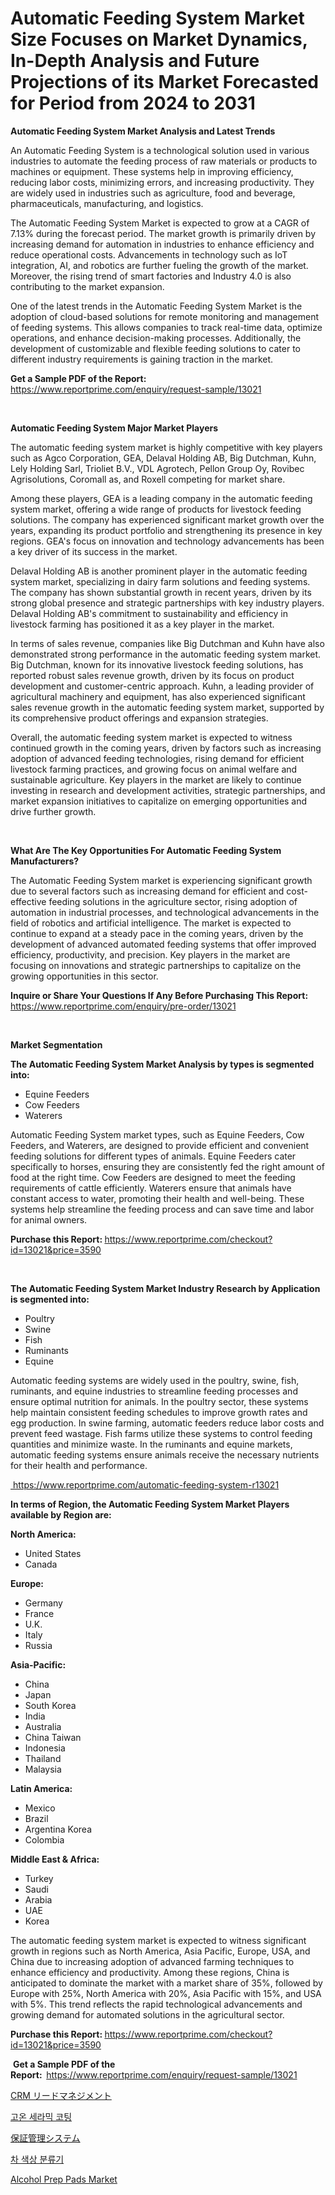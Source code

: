 <p><h1>Automatic Feeding System Market Size Focuses on Market Dynamics, In-Depth Analysis and Future Projections of its Market Forecasted for Period from 2024 to 2031</h1></p><p><strong>Automatic Feeding System Market Analysis and Latest Trends</strong></p>
<p><p>An Automatic Feeding System is a technological solution used in various industries to automate the feeding process of raw materials or products to machines or equipment. These systems help in improving efficiency, reducing labor costs, minimizing errors, and increasing productivity. They are widely used in industries such as agriculture, food and beverage, pharmaceuticals, manufacturing, and logistics.</p><p>The Automatic Feeding System Market is expected to grow at a CAGR of 7.13% during the forecast period. The market growth is primarily driven by increasing demand for automation in industries to enhance efficiency and reduce operational costs. Advancements in technology such as IoT integration, AI, and robotics are further fueling the growth of the market. Moreover, the rising trend of smart factories and Industry 4.0 is also contributing to the market expansion.</p><p>One of the latest trends in the Automatic Feeding System Market is the adoption of cloud-based solutions for remote monitoring and management of feeding systems. This allows companies to track real-time data, optimize operations, and enhance decision-making processes. Additionally, the development of customizable and flexible feeding solutions to cater to different industry requirements is gaining traction in the market.</p></p>
<p><strong>Get a Sample PDF of the Report:&nbsp;</strong> <a href="https://www.reportprime.com/enquiry/request-sample/13021">https://www.reportprime.com/enquiry/request-sample/13021</a></p>
<p>&nbsp;</p>
<p><strong>Automatic Feeding System Major Market Players</strong></p>
<p><p>The automatic feeding system market is highly competitive with key players such as Agco Corporation, GEA, Delaval Holding AB, Big Dutchman, Kuhn, Lely Holding Sarl, Trioliet B.V., VDL Agrotech, Pellon Group Oy, Rovibec Agrisolutions, Coromall as, and Roxell competing for market share. </p><p>Among these players, GEA is a leading company in the automatic feeding system market, offering a wide range of products for livestock feeding solutions. The company has experienced significant market growth over the years, expanding its product portfolio and strengthening its presence in key regions. GEA's focus on innovation and technology advancements has been a key driver of its success in the market.</p><p>Delaval Holding AB is another prominent player in the automatic feeding system market, specializing in dairy farm solutions and feeding systems. The company has shown substantial growth in recent years, driven by its strong global presence and strategic partnerships with key industry players. Delaval Holding AB's commitment to sustainability and efficiency in livestock farming has positioned it as a key player in the market.</p><p>In terms of sales revenue, companies like Big Dutchman and Kuhn have also demonstrated strong performance in the automatic feeding system market. Big Dutchman, known for its innovative livestock feeding solutions, has reported robust sales revenue growth, driven by its focus on product development and customer-centric approach. Kuhn, a leading provider of agricultural machinery and equipment, has also experienced significant sales revenue growth in the automatic feeding system market, supported by its comprehensive product offerings and expansion strategies.</p><p>Overall, the automatic feeding system market is expected to witness continued growth in the coming years, driven by factors such as increasing adoption of advanced feeding technologies, rising demand for efficient livestock farming practices, and growing focus on animal welfare and sustainable agriculture. Key players in the market are likely to continue investing in research and development activities, strategic partnerships, and market expansion initiatives to capitalize on emerging opportunities and drive further growth.</p></p>
<p>&nbsp;</p>
<p><strong>What Are The Key Opportunities For Automatic Feeding System Manufacturers?</strong></p>
<p><p>The Automatic Feeding System market is experiencing significant growth due to several factors such as increasing demand for efficient and cost-effective feeding solutions in the agriculture sector, rising adoption of automation in industrial processes, and technological advancements in the field of robotics and artificial intelligence. The market is expected to continue to expand at a steady pace in the coming years, driven by the development of advanced automated feeding systems that offer improved efficiency, productivity, and precision. Key players in the market are focusing on innovations and strategic partnerships to capitalize on the growing opportunities in this sector.</p></p>
<p><strong>Inquire or Share Your Questions If Any Before Purchasing This Report:</strong> <a href="https://www.reportprime.com/enquiry/pre-order/13021">https://www.reportprime.com/enquiry/pre-order/13021</a></p>
<p>&nbsp;</p>
<p><strong>Market Segmentation</strong></p>
<p><strong>The Automatic Feeding System Market Analysis by types is segmented into:</strong></p>
<p><ul><li>Equine Feeders</li><li>Cow Feeders</li><li>Waterers</li></ul></p>
<p><p>Automatic Feeding System market types, such as Equine Feeders, Cow Feeders, and Waterers, are designed to provide efficient and convenient feeding solutions for different types of animals. Equine Feeders cater specifically to horses, ensuring they are consistently fed the right amount of food at the right time. Cow Feeders are designed to meet the feeding requirements of cattle efficiently. Waterers ensure that animals have constant access to water, promoting their health and well-being. These systems help streamline the feeding process and can save time and labor for animal owners.</p></p>
<p><strong>Purchase this Report:&nbsp;</strong><a href="https://www.reportprime.com/checkout?id=13021&price=3590">https://www.reportprime.com/checkout?id=13021&price=3590</a></p>
<p>&nbsp;</p>
<p><strong>The Automatic Feeding System Market Industry Research by Application is segmented into:</strong></p>
<p><ul><li>Poultry</li><li>Swine</li><li>Fish</li><li>Ruminants</li><li>Equine</li></ul></p>
<p><p>Automatic feeding systems are widely used in the poultry, swine, fish, ruminants, and equine industries to streamline feeding processes and ensure optimal nutrition for animals. In the poultry sector, these systems help maintain consistent feeding schedules to improve growth rates and egg production. In swine farming, automatic feeders reduce labor costs and prevent feed wastage. Fish farms utilize these systems to control feeding quantities and minimize waste. In the ruminants and equine markets, automatic feeding systems ensure animals receive the necessary nutrients for their health and performance.</p></p>
<p><a href="https://www.reportprime.com/automatic-feeding-system-r13021">&nbsp;https://www.reportprime.com/automatic-feeding-system-r13021</a></p>
<p><strong>In terms of Region, the Automatic Feeding System Market Players available by Region are:</strong></p>
<p>
    <p> <strong> North America: </strong>
        <ul>
            <li>United States</li>
            <li>Canada</li>
        </ul>
        </p> 
    <p> <strong> Europe: </strong>
        <ul>
            <li>Germany</li>
            <li>France</li>
            <li>U.K.</li>
            <li>Italy</li>
            <li>Russia</li>
        </ul>
        </p> 
    <p> <strong> Asia-Pacific: </strong>
        <ul>
            <li>China</li>
            <li>Japan</li>
            <li>South Korea</li>
            <li>India</li>
            <li>Australia</li>
            <li>China Taiwan</li>
            <li>Indonesia</li>
            <li>Thailand</li>
            <li>Malaysia</li>
        </ul>
        </p> 
    <p> <strong> Latin America: </strong>
        <ul>
            <li>Mexico</li>
            <li>Brazil</li>
            <li>Argentina Korea</li>
            <li>Colombia</li>
        </ul>
        </p> 
    <p> <strong> Middle East & Africa: </strong>
        <ul>
            <li>Turkey</li>
            <li>Saudi</li>
            <li>Arabia</li>
            <li>UAE</li>
            <li>Korea</li>
        </ul>
    </p>
    </p>
<p><p>The automatic feeding system market is expected to witness significant growth in regions such as North America, Asia Pacific, Europe, USA, and China due to increasing adoption of advanced farming techniques to enhance efficiency and productivity. Among these regions, China is anticipated to dominate the market with a market share of 35%, followed by Europe with 25%, North America with 20%, Asia Pacific with 15%, and USA with 5%. This trend reflects the rapid technological advancements and growing demand for automated solutions in the agricultural sector.</p></p>
<p><strong>Purchase this Report: </strong><a href="https://www.reportprime.com/checkout?id=13021&price=3590">https://www.reportprime.com/checkout?id=13021&price=3590</a></p>
<p>&nbsp;<strong>Get a Sample PDF of the Report:&nbsp;&nbsp;</strong><a href="https://www.reportprime.com/enquiry/request-sample/13021">https://www.reportprime.com/enquiry/request-sample/13021</a></p>
<p><strong></strong></p>
<p><p><a href="https://medium.com/@desekay3566/crm%E3%83%AA%E3%83%BC%E3%83%89%E7%AE%A1%E7%90%86%E5%B8%82%E5%A0%B4%E3%81%AE%E3%83%88%E3%83%AC%E3%83%B3%E3%83%89%E3%81%8A%E3%82%88%E3%81%B3%E5%B8%82%E5%A0%B4%E5%88%86%E6%9E%90%E3%81%AF-2024%E5%B9%B4%E3%81%8B%E3%82%892031%E5%B9%B4%E3%81%BE%E3%81%A7%E3%81%AE%E6%9C%9F%E9%96%93%E3%81%AB%E4%BA%88%E6%B8%AC%E3%81%95%E3%82%8C%E3%81%A6%E3%81%84%E3%81%BE%E3%81%99-3a1f0667bf77">CRM リードマネジメント</a></p><p><a href="https://medium.com/@lizaheller2023/%EA%B3%A0%EC%98%A8-%EC%84%B8%EB%9D%BC%EB%AF%B9-%EC%BD%94%ED%8C%85-%EC%8B%9C%EC%9E%A5-%EB%B6%84%EC%84%9D-%EC%97%B0%ED%8F%89%EA%B7%A0-%EC%84%B1%EC%9E%A5%EB%A5%A0-%EC%8B%9C%EC%9E%A5-%EC%84%B8%EB%B6%84%ED%99%94-%EB%B0%8F-%EA%B8%80%EB%A1%9C%EB%B2%8C-%EC%82%B0%EC%97%85-%EA%B0%9C%EC%9A%94-2feae384514a">고온 세라믹 코팅</a></p><p><a href="https://github.com/oafhukehf4709715/Market-Research-Report-List-1/blob/main/144592220780.md">保証管理システム</a></p><p><a href="https://github.com/WilburKihn5676/Market-Research-Report-List-1/blob/main/321840019243.md">차 색상 분류기</a></p><p><a href="https://issuu.com/reportprime-2/docs/alcohol-prep-pads-market-size-2030.pptx">Alcohol Prep Pads Market</a></p></p>